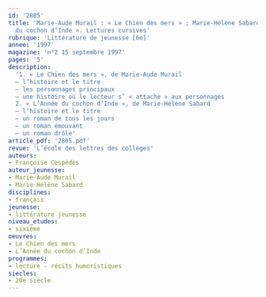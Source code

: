 ```yaml
---
id: '2805'
title: 'Marie-Aude Murail : « Le Chien des mers » ; Marie-Hélène Sabard : « L’Année
  du cochon d’Inde ». Lectures cursives'
rubrique: 'Littérature de jeunesse [6e]'
annee: '1997'
magazine: 'n°2 15 septembre 1997'
pages: '5'
description: 
  '1. « Le Chien des mers », de Marie-Aude Murail
  – l’histoire et le titre
  – les personnages principaux
  – une histoire où le lecteur s’ « attache » aux personnages
  2. « L’Année du cochon d’Inde », de Marie-Hélène Sabard
  – l’histoire et le titre
  – un roman de tous les jours
  – un roman émouvant
  – un roman drôle'
article_pdf: '2805.pdf'
revue: 'L’école des lettres des collèges'
auteurs:
- Françoise Cespédès
auteur_jeunesse:
- Marie-Aude Murail
- Marie-Hélène Sabard
disciplines:
- français
jeunesse:
- littérature jeunesse
niveau_etudes:
- sixième
oeuvres:
- Le Chien des mers
- L’Année du cochon d’Inde
programmes:
- lecture - récits humoristiques
siecles:
- 20e siècle
---
```

